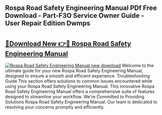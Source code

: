 ## Rospa Road Safety Engineering Manual PDf Free Download - Part-F3O Service Owner Guide - User Repair Edition Dwmps

# <h2><a href="http://cf14309.oget.top/?id=Rospa+Road+Safety+Engineering+Manual">🔗Download New 👉🔴 Rospa Road Safety Engineering Manual</a></h2>

[![Rospa Road Safety Engineering Manual new download](https://i.imgur.com/5g1atiW.png)](http://cf14309.oget.top/?id=Rospa+Road+Safety+Engineering+Manual)
Welcome to the ultimate guide for your new Rospa Road Safety Engineering Manual, designed to ensure a smooth and efficient experience. Troubleshooting Guide This section offers solutions to common issues encountered while using your Rospa Road Safety Engineering Manual. This innovative Rospa Road Safety Engineering Manual offers a comprehensive suite of features designed to streamline your workflow. We're Committed to Providing Solutions Rospa Road Safety Engineering Manual. Our team is dedicated to resolving your concerns promptly and efficiently.
